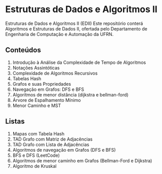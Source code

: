 # Estruturas de Dados e Algoritmos II

Estruturas de Dados e Algoritmos II (EDII)
Este repositório conterá Algoritmos e Estruturas de Dados II, ofertada pelo Departamento de Engenharia de Computação e Automação da UFRN.

## Conteúdos

1. Introdução à Análise da Complexidade de Tempo de Algoritmos
2. Notações Assintóticas
3. Complexidade de Algoritmos Recursivos
4. Tabelas Hash
5. Grafos e suas Propriedades
6. Navegação em Grafos: DFS e BFS
7. Algoritmos de menor distância (dijkstra e bellman-ford)
8. Árvore de Espalhamento Mínimo
9. Menor Caminho e MST

## Listas

1. Mapas com Tabela Hash
2. TAD Grafo com Matriz de Adjacências
3. TAD Grafo com Lista de Adjacências   
4. Algoritmos de navegação em Grafos (DFS e BFS)
5. BFS e DFS (LeetCode) 
6. Algoritmos de menor caminho em Grafos (Bellman-Ford e Dijkstra)
7. Algoritmo de Kruskal

